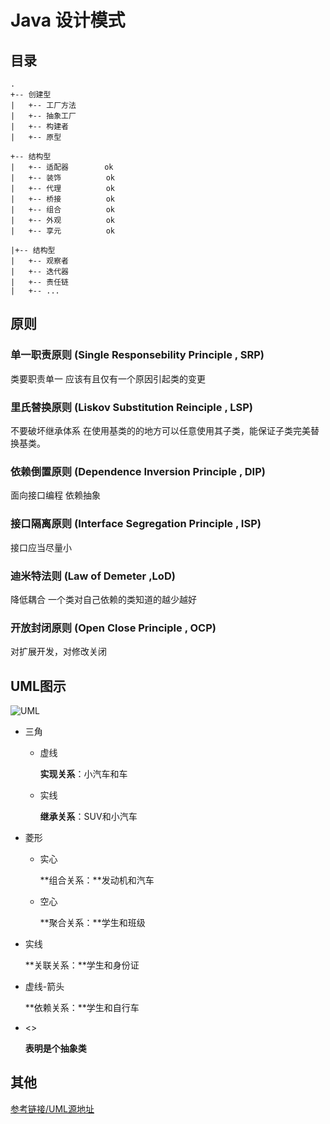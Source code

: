 # Java 设计模式



## 目录

```
.
+-- 创建型
|	+-- 工厂方法
|	+-- 抽象工厂
|	+-- 构建者
|	+-- 原型

+-- 结构型
|	+-- 适配器		   ok
|	+-- 装饰 			ok
|	+-- 代理 			ok
|	+-- 桥接			ok
|	+-- 组合			ok
|	+-- 外观			ok
|	+-- 享元			ok

|+-- 结构型
|	+-- 观察者
|	+-- 迭代器
|	+-- 责任链
|	+-- ...
```



## 原则

### 单一职责原则 (Single Responsebility Principle , SRP)
类要职责单一
应该有且仅有一个原因引起类的变更

### 里氏替换原则 (Liskov Substitution Reinciple , LSP)
不要破坏继承体系
在使用基类的的地方可以任意使用其子类，能保证子类完美替换基类。

### 依赖倒置原则 (Dependence Inversion Principle , DIP)
面向接口编程
依赖抽象

### 接口隔离原则 (Interface Segregation Principle , ISP)
接口应当尽量小

### 迪米特法则 (Law of Demeter ,LoD)
降低耦合
一个类对自己依赖的类知道的越少越好

### 开放封闭原则 (Open Close Principle , OCP)
对扩展开发，对修改关闭



## UML图示

![UML](https://github.com/zyawei/Essay/blob/master/image/uml_class_struct.jpg?raw=true)

- 三角

  - 虚线

    **实现关系**：小汽车和车

  - 实线

    **继承关系**：SUV和小汽车

- 菱形

  - 实心

    **组合关系：**发动机和汽车

  - 空心

    **聚合关系：**学生和班级

- 实线

  **关联关系：**学生和身份证

- 虚线-箭头

  **依赖关系：**学生和自行车

- <<abstract>>

  **表明是个抽象类**

  

## 其他

[参考链接/UML源地址](https://design-patterns.readthedocs.io/zh_CN/latest/read_uml.html)

